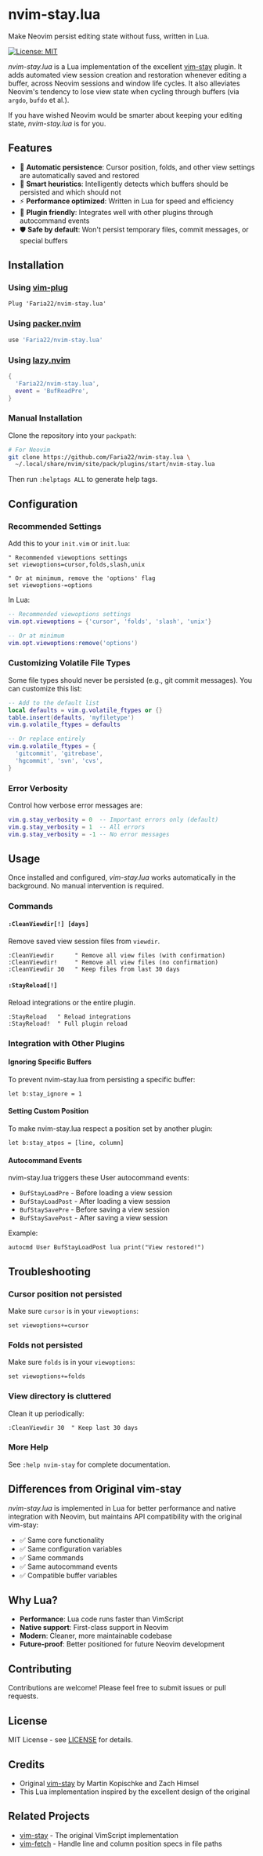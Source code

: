 # nvim-stay.lua

Make Neovim persist editing state without fuss, written in Lua.

[![License: MIT](https://img.shields.io/badge/License-MIT-blue.svg)](LICENSE)

*nvim-stay.lua* is a Lua implementation of the excellent [vim-stay](https://github.com/zhimsel/vim-stay) plugin. It adds automated view session creation and restoration whenever editing a buffer, across Neovim sessions and window life cycles. It also alleviates Neovim's tendency to lose view state when cycling through buffers (via `argdo`, `bufdo` et al.).

If you have wished Neovim would be smarter about keeping your editing state, *nvim-stay.lua* is for you.

## Features

- 🔄 **Automatic persistence**: Cursor position, folds, and other view settings are automatically saved and restored
- 🧠 **Smart heuristics**: Intelligently detects which buffers should be persisted and which should not
- ⚡ **Performance optimized**: Written in Lua for speed and efficiency
- 🔌 **Plugin friendly**: Integrates well with other plugins through autocommand events
- 🛡️ **Safe by default**: Won't persist temporary files, commit messages, or special buffers

## Installation

### Using [vim-plug](https://github.com/junegunn/vim-plug)

```vim
Plug 'Faria22/nvim-stay.lua'
```

### Using [packer.nvim](https://github.com/wbthomason/packer.nvim)

```lua
use 'Faria22/nvim-stay.lua'
```

### Using [lazy.nvim](https://github.com/folke/lazy.nvim)

```lua
{
  'Faria22/nvim-stay.lua',
  event = 'BufReadPre',
}
```

### Manual Installation

Clone the repository into your `packpath`:

```bash
# For Neovim
git clone https://github.com/Faria22/nvim-stay.lua \
  ~/.local/share/nvim/site/pack/plugins/start/nvim-stay.lua
```

Then run `:helptags ALL` to generate help tags.

## Configuration

### Recommended Settings

Add this to your `init.vim` or `init.lua`:

```vim
" Recommended viewoptions settings
set viewoptions=cursor,folds,slash,unix

" Or at minimum, remove the 'options' flag
set viewoptions-=options
```

In Lua:
```lua
-- Recommended viewoptions settings
vim.opt.viewoptions = {'cursor', 'folds', 'slash', 'unix'}

-- Or at minimum
vim.opt.viewoptions:remove('options')
```

### Customizing Volatile File Types

Some file types should never be persisted (e.g., git commit messages). You can customize this list:

```lua
-- Add to the default list
local defaults = vim.g.volatile_ftypes or {}
table.insert(defaults, 'myfiletype')
vim.g.volatile_ftypes = defaults

-- Or replace entirely
vim.g.volatile_ftypes = {
  'gitcommit', 'gitrebase', 
  'hgcommit', 'svn', 'cvs',
}
```

### Error Verbosity

Control how verbose error messages are:

```lua
vim.g.stay_verbosity = 0  -- Important errors only (default)
vim.g.stay_verbosity = 1  -- All errors
vim.g.stay_verbosity = -1 -- No error messages
```

## Usage

Once installed and configured, *vim-stay.lua* works automatically in the background. No manual intervention is required.

### Commands

#### `:CleanViewdir[!] [days]`

Remove saved view session files from `viewdir`.

```vim
:CleanViewdir      " Remove all view files (with confirmation)
:CleanViewdir!     " Remove all view files (no confirmation)
:CleanViewdir 30   " Keep files from last 30 days
```

#### `:StayReload[!]`

Reload integrations or the entire plugin.

```vim
:StayReload   " Reload integrations
:StayReload!  " Full plugin reload
```

### Integration with Other Plugins

#### Ignoring Specific Buffers

To prevent nvim-stay.lua from persisting a specific buffer:

```vim
let b:stay_ignore = 1
```

#### Setting Custom Position

To make nvim-stay.lua respect a position set by another plugin:

```vim
let b:stay_atpos = [line, column]
```

#### Autocommand Events

nvim-stay.lua triggers these User autocommand events:

- `BufStayLoadPre` - Before loading a view session
- `BufStayLoadPost` - After loading a view session
- `BufStaySavePre` - Before saving a view session
- `BufStaySavePost` - After saving a view session

Example:
```vim
autocmd User BufStayLoadPost lua print("View restored!")
```

## Troubleshooting

### Cursor position not persisted

Make sure `cursor` is in your `viewoptions`:
```vim
set viewoptions+=cursor
```

### Folds not persisted

Make sure `folds` is in your `viewoptions`:
```vim
set viewoptions+=folds
```

### View directory is cluttered

Clean it up periodically:
```vim
:CleanViewdir 30  " Keep last 30 days
```

### More Help

See `:help nvim-stay` for complete documentation.

## Differences from Original vim-stay

*nvim-stay.lua* is implemented in Lua for better performance and native integration with Neovim, but maintains API compatibility with the original vim-stay:

- ✅ Same core functionality
- ✅ Same configuration variables
- ✅ Same commands
- ✅ Same autocommand events
- ✅ Compatible buffer variables

## Why Lua?

- **Performance**: Lua code runs faster than VimScript
- **Native support**: First-class support in Neovim
- **Modern**: Cleaner, more maintainable codebase
- **Future-proof**: Better positioned for future Neovim development

## Contributing

Contributions are welcome! Please feel free to submit issues or pull requests.

## License

MIT License - see [LICENSE](LICENSE) for details.

## Credits

- Original [vim-stay](https://github.com/zhimsel/vim-stay) by Martin Kopischke and Zach Himsel
- This Lua implementation inspired by the excellent design of the original

## Related Projects

- [vim-stay](https://github.com/zhimsel/vim-stay) - The original VimScript implementation
- [vim-fetch](https://github.com/kopischke/vim-fetch) - Handle line and column position specs in file paths

